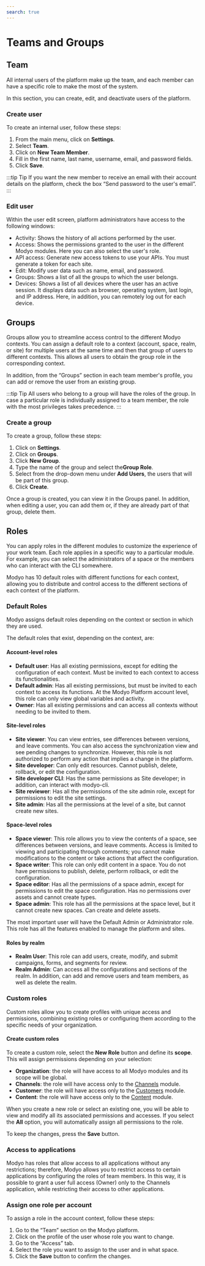 ```yaml
---
search: true
---
```


# Teams and Groups

## Team

All internal users of the platform make up the team, and each member can have a specific role to make the most of the system.

In this section, you can create, edit, and deactivate users of the platform.

### Create user

To create an internal user, follow these steps:

1. From the main menu, click on **Settings**.
1. Select **Team**.
1. Click on **New Team Member**.
1. Fill in the first name, last name, username, email, and password fields.
1. Click **Save**.

:::tip Tip
If you want the new member to receive an email with their account details on the platform, check the box “Send password to the user's email”.
:::

### Edit user

Within the user edit screen, platform administrators have access to the following windows:

- Activity: Shows the history of all actions performed by the user.
- Access: Shows the permissions granted to the user in the different Modyo modules. Here you can also select the user's role.
- API access: Generate new access tokens to use your APIs. You must generate a token for each site.
- Edit: Modify user data such as name, email, and password.
- Groups: Shows a list of all the groups to which the user belongs.
- Devices: Shows a list of all devices where the user has an active session. It displays data such as browser, operating system, last login, and IP address. Here, in addition, you can remotely log out for each device.

## Groups

Groups allow you to streamline access control to the different Modyo contexts. You can assign a default role to a context (account, space, realm, or site) for multiple users at the same time and then that group of users to different contexts. This allows all users to obtain the group role in the corresponding context.

In addition, from the “Groups” section in each team member's profile, you can add or remove the user from an existing group.

:::tip Tip
All users who belong to a group will have the roles of the group. In case a particular role is individually assigned to a team member, the role with the most privileges takes precedence.
:::

### Create a group

To create a group, follow these steps:

1. Click on **Settings**.
1. Click on **Groups**.
1. Click **New Group**.
1. Type the name of the group and select the**Group Role**.
1. Select from the drop-down menu under **Add Users**, the users that will be part of this group.
1. Click **Create**.

Once a group is created, you can view it in the Groups panel. In addition, when editing a user, you can add them or, if they are already part of that group, delete them.


## Roles

You can apply roles in the different modules to customize the experience of your work team. Each role applies in a specific way to a particular module. For example, you can select the administrators of a space or the members who can interact with the CLI somewhere.

Modyo has 10 default roles with different functions for each context, allowing you to distribute and control access to the different sections of each context of the platform.

### Default Roles

Modyo assigns default roles depending on the context or section in which they are used.

The default roles that exist, depending on the context, are:

#### Account-level roles

- **Default user**: Has all existing permissions, except for editing the configuration of each context. Must be invited to each context to access its functionalities.
- **Default admin**: Has all existing permissions, but must be invited to each context to access its functions. At the Modyo Platform account level, this role can only view global variables and activity.
- **Owner**: Has all existing permissions and can access all contexts without needing to be invited to them.

#### Site-level roles

- **Site viewer**: You can view entries, see differences between versions, and leave comments. You can also access the synchronization view and see pending changes to synchronize. However, this role is not authorized to perform any action that implies a change in the platform.
- **Site developer**: Can only edit resources. Cannot publish, delete, rollback, or edit the configuration.
- **Site developer CLI**: Has the same permissions as Site developer; in addition, can interact with modyo-cli.
- **Site reviewer**: Has all the permissions of the site admin role, except for permissions to edit the site settings.
- **Site admin**: Has all the permissions at the level of a site, but cannot create new sites.

#### Space-level roles

- **Space viewer**: This role allows you to view the contents of a space, see differences between versions, and leave comments. Access is limited to viewing and participating through comments; you cannot make modifications to the content or take actions that affect the configuration.
- **Space writer**: This role can only edit content in a space. You do not have permissions to publish, delete, perform rollback, or edit the configuration.
- **Space editor**: Has all the permissions of a space admin, except for permissions to edit the space configuration. Has no permissions over assets and cannot create types.
- **Space admin**: This role has all the permissions at the space level, but it cannot create new spaces. Can create and delete assets.

The most important user will have the Default Admin or Administrator role. This role has all the features enabled to manage the platform and sites.

#### Roles by realm

- **Realm User**: This role can add users, create, modify, and submit campaigns, forms, and segments for review.
- **Realm Admin**: Can access all the configurations and sections of the realm. In addition, can add and remove users and team members, as well as delete the realm.

### Custom roles
Custom roles allow you to create profiles with unique access and permissions, combining existing roles or configuring them according to the specific needs of your organization.

#### Create custom roles

To create a custom role, select the **New Role** button and define its **scope**. This will assign permissions depending on your selection:

- **Organization**: the role will have access to all Modyo modules and its scope will be global.
- **Channels**: the role will have access only to the [Channels](/en/platform/channels/) module.
- **Customer**: the role will have access only to the [Customers](/en/platform/customers/) module.
- **Content**: the role will have access only to the [Content](/en/platform/content/) module.

When you create a new role or select an existing one, you will be able to view and modify all its associated permissions and accesses. If you select the **All** option, you will automatically assign all permissions to the role.

To keep the changes, press the **Save** button.

### Access to applications
Modyo has roles that allow access to all applications without any restrictions; therefore, Modyo allows you to restrict access to certain applications by configuring the roles of team members. In this way, it is possible to grant a user full access (Owner) only to the Channels application, while restricting their access to other applications.

### Assign one role per account

To assign a role in the account context, follow these steps:

1. Go to the “Team” section on the Modyo platform.
2. Click on the profile of the user whose role you want to change.
3. Go to the “Access” tab.
4. Select the role you want to assign to the user and in what space.
5. Click the **Save** button to confirm the changes.